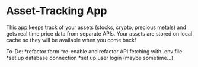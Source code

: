 # Asset-Tracking App

This app keeps track of your assets (stocks, crypto, precious metals) and gets real time price data from separate APIs.
Your assets are stored on local cache so they will be available when you come back!

To-De:
*refactor form
*re-enable and refactor API fetching with .env file
*set up database connection
*set up user login (maybe sometime...)
